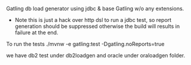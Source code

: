Gatling db load generator using jdbc & base Gatling w/o any extensions.
* Note this is just a hack over http dsl to run a jdbc test, so report generation should be suppressed otherwise the build will results in failure at the end.

To run the tests 
 ./mvnw  -e gatling:test -Dgatling.noReports=true

we have db2 test under db2loadgen and oracle under oraloadgen folder.